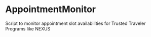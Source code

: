 # AppointmentMonitor
Script to monitor appointment slot availabilities for Trusted Traveler Programs like NEXUS

